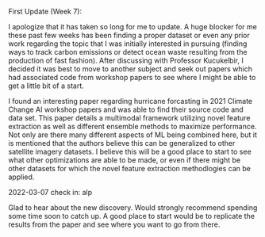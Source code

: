 First Update (Week 7):

I apologize that it has taken so long for me to update. A huge blocker for me these past few weeks has been finding a proper dataset or even any prior work regarding the topic that I was initially interested in pursuing (finding ways to track carbon emissions or detect ocean waste resulting from the production of fast fashion). After discussing with Professor Kucukelbir, I decided it was best to move to another subject and seek out papers which had associated code from workshop papers to see where I might be able to get a little bit of a start. 

I found an interesting paper regarding hurricane forcasting in 2021 Climate Change AI workshop papers and was able to find their source code and data set. This paper details a multimodal framework utilizing novel feature extraction as well as different ensemble methods to maximize performance. Not only are there many different aspects of ML being combined here, but it is mentioned that the authors believe this can be generalized to other satellite imagery datasets. I believe this will be a good place to start to see what other optimizations are able to be made, or even if there might be other datasets for which the novel feature extraction methodlogies can be applied. 

2022-03-07 check in: alp

Glad to hear about the new discovery. Would strongly recommend spending some time soon to catch up. A good place to start would be to replicate the results from the paper and see where you want to go from there.
